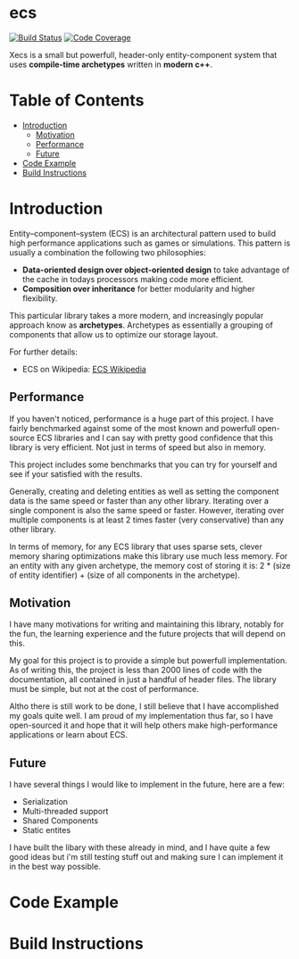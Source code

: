 # ecs
[![Build Status](https://github.com/MathieuDonofrio/ecs/workflows/build/badge.svg)](https://github.com/MathieuDonofrio/ecs/actions)
[![Code Coverage](https://codecov.io/gh/MathieuDonofrio/xecs/branch/master/graph/badge.svg?token=1KD29OJ244)](https://codecov.io/gh/MathieuDonofrio/xecs)

Xecs is a small but powerfull, header-only entity-component system that uses **compile-time archetypes** written in **modern c++**. 

# Table of Contents

* [Introduction](#introduction)
    * [Motivation](#implementation)
    * [Performance](#performance)
    * [Future](#future)
* [Code Example](#code-example)
* [Build Instructions](#build-instructions)

# Introduction

Entity–component–system (ECS) is an architectural pattern used to build high performance applications such as games or simulations. This pattern is usually a combination the following two philosophies:

* **Data-oriented design over object-oriented design** to take advantage of the cache in todays processors making code more efficient.
* **Composition over inheritance** for better modularity and higher flexibility.

This particular library takes a more modern, and increasingly popular approach know as **archetypes**. Archetypes as essentially a grouping of components that allow us to optimize our storage layout. 

For further details:

* ECS on Wikipedia: [ECS Wikipedia](https://en.wikipedia.org/wiki/Entity_component_system)

## Performance

If you haven't noticed, performance is a huge part of this project. I have fairly benchmarked against some of the most known and powerfull open-source ECS libraries and I can say with pretty good confidence that this library is very efficient. Not just in terms of speed but also in memory. 

This project includes some benchmarks that you can try for yourself and see if your satisfied with the results.

Generally, creating and deleting entities as well as setting the component data is the same speed or faster than any other library. Iterating over a single component is also the same speed or faster. However, iterating over multiple components is at least 2 times faster (very conservative) than any other library.

In terms of memory, for any ECS library that uses sparse sets, clever memory sharing optimizations make this library use much less memory. For an entity with any given archetype, the memory cost of storing it is: 2 * (size of entity identifier) + (size of all components in the archetype).

## Motivation

I have many motivations for writing and maintaining this library, notably for the fun, the learning experience and the future projects that will depend on this.

My goal for this project is to provide a simple but powerfull implementation. As of writing this, the project is less than 2000 lines of code with the documentation, all contained in just a handful of header files. The library must be simple, but not at the cost of performance.

Altho there is still work to be done, I still believe that I have accomplished my goals quite well. I am proud of my implementation thus far, so I have open-sourced it and hope that it will help others make high-performance applications or learn about ECS.

## Future

I have several things I would like to implement in the future, here are a few:

* Serialization
* Multi-threaded support
* Shared Components
* Static entites

I have built the libary with these already in mind, and I have quite a few good ideas but i'm still testing stuff out and making sure I can implement it in the best way possible.

# Code Example

# Build Instructions
